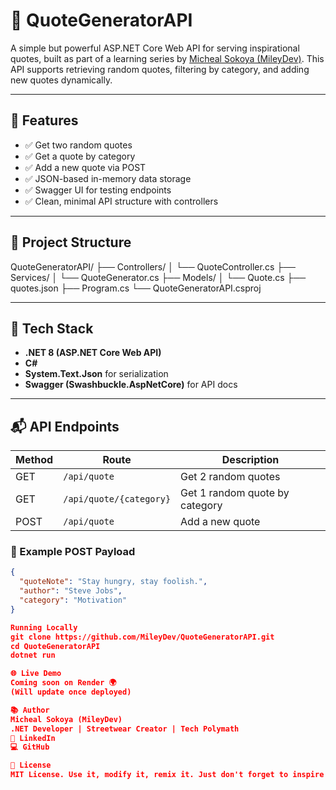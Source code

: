 # 📜 QuoteGeneratorAPI

A simple but powerful ASP.NET Core Web API for serving inspirational quotes, built as part of a learning series by [Micheal Sokoya (MileyDev)](https://github.com/MileyDev). This API supports retrieving random quotes, filtering by category, and adding new quotes dynamically.

---

## 🚀 Features

- ✅ Get two random quotes
- ✅ Get a quote by category
- ✅ Add a new quote via POST
- ✅ JSON-based in-memory data storage
- ✅ Swagger UI for testing endpoints
- ✅ Clean, minimal API structure with controllers

---

## 📂 Project Structure

QuoteGeneratorAPI/
├── Controllers/
│ └── QuoteController.cs
├── Services/
│ └── QuoteGenerator.cs
├── Models/
│ └── Quote.cs
├── quotes.json
├── Program.cs
└── QuoteGeneratorAPI.csproj


---

## 🔧 Tech Stack

- **.NET 8 (ASP.NET Core Web API)**
- **C#**
- **System.Text.Json** for serialization
- **Swagger (Swashbuckle.AspNetCore)** for API docs

---

## 📬 API Endpoints

| Method | Route                     | Description                      |
|--------|---------------------------|----------------------------------|
| GET    | `/api/quote`              | Get 2 random quotes              |
| GET    | `/api/quote/{category}`   | Get 1 random quote by category   |
| POST   | `/api/quote`              | Add a new quote                  |

### 🧪 Example POST Payload

```json
{
  "quoteNote": "Stay hungry, stay foolish.",
  "author": "Steve Jobs",
  "category": "Motivation"
}

Running Locally
git clone https://github.com/MileyDev/QuoteGeneratorAPI.git
cd QuoteGeneratorAPI
dotnet run

🌐 Live Demo
Coming soon on Render 🌍
(Will update once deployed)

📚 Author
Micheal Sokoya (MileyDev)
.NET Developer | Streetwear Creator | Tech Polymath
🔗 LinkedIn
💻 GitHub

🪪 License
MIT License. Use it, modify it, remix it. Just don't forget to inspire someone along the way.